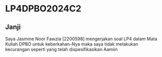 # LP4DPBO2024C2

## Janji
Saya Jasmine Noor Fawzia [2200598] mengerjakan soal LP4 dalam Mata Kuliah DPBO
untuk keberkahan-Nya maka saya tidak melakukan kecurangan seperti yang telah dispesifikasikan
Aamiin
